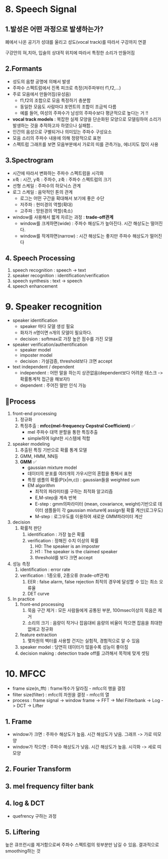 # 8. Speech Signal

## 1.발성은 어떤 과정으로 발생하는가?

폐에서 나온 공기가 성대를 울리고 성도(vocal track)를 따라서 구강까지 연결

구강안의 혀,치아, 입술의 상대적 위치에 따라서 특정한 소리가 만들어짐

## 2.Formants

- 성도의 음향 공명에 의해서 발생
- 주파수 스펙트럼에서 진폭 피크로 측정(저주파부터 f1,f2,...)
- 주로 모음에서 만들어짐(유성음) 
  - f1,f2의 조합으로 모음 특정하기 충분함
  - 동일한 모음도 사람마댜 포먼트의 조합이 조금씩 다름
  - 예를 들어, 여성의 주파수가 남성의 주파수보다 평균적으로 높다는 거 !!
- **vocal track models** : 복잡한 실제 모양을 단순화된 모양으로 모델링하여 소리가 발생하는 것을 추적하고자 하였으나 실패함..
- 인간의 음성으로 구별되거나 의미있는 주파수 구성요소
- 모음 소리의 주파수 내용에 의해 정량적으로 표현
- 스펙트럼 그래프를 보면 모음부분에서 가로의 띠를 관측가능, 에너지도 많이 사용

## 3.Spectrogram

- 시간에 따라서 변화하는 주파수 스펙트럼을 시각화
- x축 : 시간, y축 : 주파수, z축 : 주파수 스펙트럼의 크기
- 선형 스케일 : 주파수의 하모닉스 관계
- 로그 스케일 : 음악적인 톤의 관계
  - 로그는 어떤 구간을 확대해서 보기에 좋은 수단
  - 저주파 : 현미경의 역할(확대)
  - 고주파 : 망원경의 역할(축소)
- window를 사용해서 짧게 자르는 과정 : **trade-off관계**
  - window를 크게하면(wide) : 주파수 해상도가 높아진다. 시간 해상도는 떨어진다.
  - window를 작게하면(narrow) : 시간 해상도는 좋지만 주파수 해상도가 떨어진다

## 4. Speech Processing
1. speech recognition : speech -> text
2. speaker recognition : identification/verification
3. speech synthesis : text -> speech
4. speech enhancement


# 9. Speaker recognition
- speaker identification
  - speaker 마다 모델 생성 필요
  - 화자가 n명이면 n개의 모델이 필요하다.
  - decision : softmax로 가장 높은 점수를 가진 모델
- speaker verification/authentification
  - speaker model
  - imposter model
  - decision : 가설검증, threshold보다 크면 accept
- text independent / dependent
  - independent : 어떤 말을 하는지 상관없음(dependent보다 어려운 태스크 -> 확률통계적 접근을 해보자!)
  - dependent : 주어진 말만 인식 가능

## 🎯Process
1. front-end processing
   1. 정규화
   2. 특징추출 : **mfcc(mel-frequency Cepstral Coefficient)** ✅
        + mel 주파수 대역 분할을 통한 특징추출
        + simple하여 light한 시스템에 적합
2. speaker modeling
   1. 추출된 특징 기반으로 확률 통계 모델
   2. GMM, HMM, NN등
   3. **GMM** ✅
      * gaussian mixture model
      * 데이터의 분포를 여러개의 가우시안의 혼합을 통해서 표현
      * 특정 샘플의 확률(P(x|m,c)) : gaussian들을 weighted sum
      * EM algorithm
        * 최적의 파라미터를 구하는 최적화 알고리즘
        * E,M-step을 계속 반복
        * E-step : gmm의파라미터 (mean, covariance, weight)기반으로 데이터 샘플들이 각 gaussian mixture에 assign될 확률 계산(로그우도)
        * M-step : 로그우도를 이용하여 새로운 GMM파라미터 계산
3. decision
   1. 확률적 판단
      1. identification : 가장 높은 확률
      2. verification : 정해진 수치 이상의 확률
         1. H0: The speaker is an imposter
         2. H1 : The speaker is the claimed speaker
         3. threshold를 보다 크면 accept
4. 성능 측정
   1. identification : error rate
   2. verification : 1종오류, 2종오류 (trade-off관계)
      1. EER : false alarm, false rejection 최적의 경우에 달성할 수 있는 최소 오류율
      2. DET curve
5. In practice
   1. front-end processing
      1. 묵음 구간 제거 : 모든 사람들에게 공통된 부분, 100msec이상의 묵음은 제거
      2. 소리의 크기 : 음량이 작거나 잡음대비 음량의 비율이 작으면 잡음을 최대한 없애고 정규화
   2. feature extraction 
      1. 몇차원의 벡터를 사용할 건지는 실험적, 경험적으로 알 수 있음
   3. speaker model : 당연히 데이터가 많을수록 성능이 좋아짐
   4. decision making : detection trade off를 고려해서 목적에 맞게 셋팅



# 10. MFCC 
- frame size(n_fft) : frame개수가 달라짐 - mfcc의 행을 결정
- filter size(filter) : mfcc의 차원을 결정 - mfcc의 열
- process : frame signal -> window frame -> FFT -> Mel Filterbank -> Log -> DCT -> Lifter
## 1. Frame
- window가 크면 : 주파수 해상도가 높음. 시간 해상도가 낮음. 그래프 -> 가로 띠모양
- window가 작으면 : 주파수 해상도가 낮음. 시간 해상도가 높음. 시각화 -> 세로 띠모양
## 2. Fourier Transform
## 3. mel frequency filter bank
## 4. log & DCT 
- quefrency 구하는 과정

## 5. Liftering
높은 큐프런시를 제거함으로써 주파수 스펙트럼의 윗부분만 남길 수 있음. 결과적으로 smoothing하는 것
